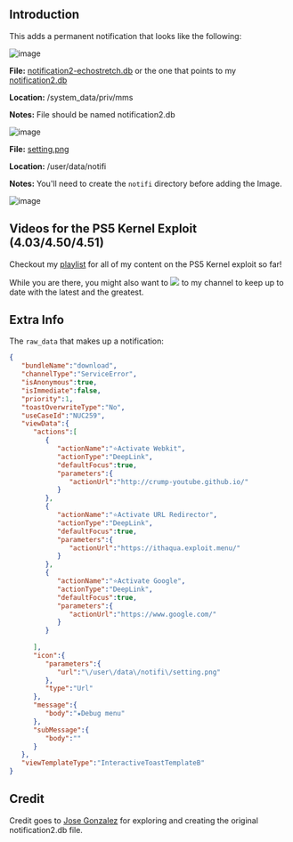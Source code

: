 ## Introduction

This adds a permanent notification that looks like the following:

![image](https://user-images.githubusercontent.com/98544186/195166547-7f06da3e-92fc-4c28-b726-9e086566e1d1.png)


**File:** [notification2-echostretch.db](https://github.com/crump-youtube/PS5_JB_Archive/blob/main/PS5_Notifications/notification2-echostretch.db) or the one that points to my [notification2.db](https://github.com/crump-youtube/PS5_JB_Archive/blob/main/PS5_Notifications/notification2.db)

**Location:** /system_data/priv/mms

**Notes:** File should be named notification2.db

![image](https://user-images.githubusercontent.com/98544186/195154810-37e26956-eaa7-409d-88aa-59aff3f3b501.png)


**File:** [setting.png](https://github.com/crump-youtube/PS5_JB_Archive/blob/main/PS5_Notifications/setting.png)

**Location:** /user/data/notifi

**Notes:** You'll need to create the `notifi` directory before adding the Image.

![image](https://user-images.githubusercontent.com/98544186/195164693-64f2d6ae-88a4-40fe-a27d-35f556406374.png)

## Videos for the PS5 Kernel Exploit (4.03/4.50/4.51)

Checkout my [playlist](https://www.youtube.com/playlist?list=PL3Q83485j_tVTBhXkqZBmpo0tmFhQvpv0) for all of my content on the PS5 Kernel exploit so far! 

While you are there, you might also want to [<img src="https://img.shields.io/badge/-Subscribe-red?style=for-the-badge&logo=youtube&logoColor=white"/>](https://www.youtube.com/c/mbcrump?sub_confirmation=1) to my channel to keep up to date with the latest and the greatest. 

## Extra Info

The `raw_data` that makes up a notification:

```json
{
   "bundleName":"download",
   "channelType":"ServiceError",
   "isAnonymous":true,
   "isImmediate":false,
   "priority":1,
   "toastOverwriteType":"No",
   "useCaseId":"NUC259",
   "viewData":{
      "actions":[
         {
            "actionName":"⭐Activate Webkit",
            "actionType":"DeepLink",
            "defaultFocus":true,
            "parameters":{
               "actionUrl":"http://crump-youtube.github.io/"
            }
         },
         {
            "actionName":"⭐Activate URL Redirector",
            "actionType":"DeepLink",
            "defaultFocus":true,
            "parameters":{
               "actionUrl":"https://ithaqua.exploit.menu/"
            }
         },
         {
            "actionName":"⭐Activate Google",
            "actionType":"DeepLink",
            "defaultFocus":true,
            "parameters":{
               "actionUrl":"https://www.google.com/"
            }
         }
     
      ],
      "icon":{
         "parameters":{
            "url":"\/user\/data\/notifi\/setting.png"
         },
         "type":"Url"
      },
      "message":{
         "body":"★Debug menu"
      },
      "subMessage":{
         "body":""
      }
   },
   "viewTemplateType":"InteractiveToastTemplateB"
}

```

## Credit

Credit goes to [Jose Gonzalez](https://twitter.com/josegar21481364) for exploring and creating the original notification2.db file. 

